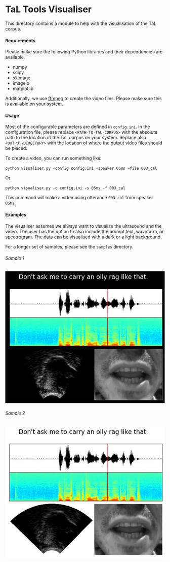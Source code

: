 # TaL Tools Visualiser
This directory contains a module to help with the visualisation of the TaL corpus.

#### Requirements

Please make sure the following Python libraries and their dependencies are available.

- numpy
- scipy
- skimage
- imageio
- matplotlib

Additionally, we use [ffmpeg](https://ffmpeg.org) to create the video files. Please make sure this is available on your system.


#### Usage

Most of the configurable parameters are defined in `config.ini`.
In the configuration file, please replace `<PATH-TO-TAL-CORPUS>` with the absolute path to the location of the TaL corpus on your system. Replace also `<OUTPUT-DIRECTORY>` with the location of where the output video files should be placed.

To create a video, you can run something like:

`python visualiser.py -config config.ini -speaker 05ms -file 003_cal`

Or

`python visualiser.py -c config.ini -s 05ms -f 003_cal`

This command will make a video using utterance `003_cal` from speaker `05ms`.


#### Examples

The visualiser assumes we always want to visualise the ultrasound and the video.
The user has the option to also include the prompt text, waveform, or spectrogram.
The data can be visualised with a dark or a light background.

For a longer set of samples, please see the `samples` directory.

###### Sample 1

![70ms_003_cal_frame191_dark_1](samples/70ms_003_cal_frame191_dark_1.jpg)

###### Sample 2

![70ms_003_cal_frame191_dark_1](samples/70ms_003_cal_frame191_light_1.jpg)

